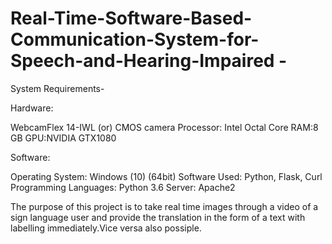 # Real-Time-Software-Based-Communication-System-for-Speech-and-Hearing-Impaired -


System Requirements-  

Hardware:

WebcamFlex 14-IWL (or)
CMOS camera
Processor: Intel Octal Core
RAM:8 GB
GPU:NVIDIA GTX1080

Software:

Operating System: Windows (10) (64bit)
Software Used: Python, Flask, Curl
Programming Languages: Python 3.6
Server: Apache2

The purpose of this project is to take real time images through a video of a sign language user and provide the translation in the form of a text with labelling immediately.Vice versa also possiple.
